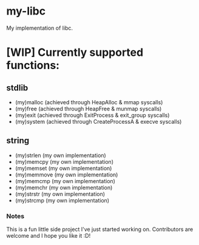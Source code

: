 # my-libc
My implementation of libc.

# [WIP] Currently supported functions:

## stdlib

- (my)malloc (achieved through HeapAlloc & mmap syscalls)
- (my)free (achieved through HeapFree & munmap syscalls)
- (my)exit (achieved through ExitProcess & exit_group syscalls)
- (my)system (achieved through CreateProcessA & execve syscalls)

## string

- (my)strlen (my own implementation)
- (my)memcpy (my own implementation)
- (my)memset (my own implementation)
- (my)memmove (my own implementation)
- (my)memcmp (my own implementation)
- (my)memchr (my own implementation)
- (my)strstr (my own implementation)
- (my)strcmp (my own implementation)
### Notes

This is a fun little side project I've just started working on. Contributors are welcome and I hope you like it :D!
